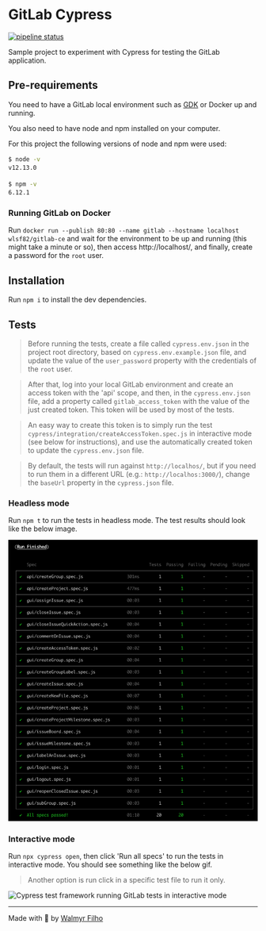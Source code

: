 # GitLab Cypress

[![pipeline status](https://gitlab.com/wlsf82/gitlab-cypress/badges/master/pipeline.svg)](https://gitlab.com/wlsf82/gitlab-cypress/commits/master)

Sample project to experiment with Cypress for testing the GitLab application.

## Pre-requirements

You need to have a GitLab local environment such as [GDK](https://gitlab.com/gitlab-org/gitlab-development-kit) or Docker up and running.

You also need to have node and npm installed on your computer.

For this project the following versions of node and npm were used:

```sh
$ node -v
v12.13.0

$ npm -v
6.12.1
```

### Running GitLab on Docker

Run `docker run --publish 80:80 --name gitlab --hostname localhost wlsf82/gitlab-ce` and wait for the environment to be up and running (this might take a minute or so), then access http://localhost/, and finally, create a password for the `root` user.

## Installation

Run `npm i` to install the dev dependencies.

## Tests

> Before running the tests, create a file called `cypress.env.json` in the project root directory, based on `cypress.env.example.json` file, and update the value of the `user_password` property with the credentials of the `root` user.

> After that, log into your local GitLab environment and create an access token with the 'api' scope, and then, in the `cypress.env.json` file, add a property called `gitlab_access_token` with the value of the just created token. This token will be used by most of the tests.

> An easy way to create this token is to simply run the test `cypress/integration/createAccessToken.spec.js` in interactive mode (see below for instructions), and use the automatically created token to update the `cypress.env.json` file.

> By default, the tests will run against `http://localhos/`, but if you need to run them in a different URL (e.g.: `http://localhos:3000/`), change the `baseUrl` property in the `cypress.json` file.

### Headless mode

Run `npm t` to run the tests in headless mode. The test results should look like the below image.

![Cypress test framework running GitLab tests in headless mode](assets/test-results-headless.png)

### Interactive mode

Run `npx cypress open`, then click 'Run all specs' to run the tests in interactive mode. You should see something like the below gif.

> Another option is run click in a specific test file to run it only.

![Cypress test framework running GitLab tests in interactive mode](assets/GitLab-Cypress.gif)

___

Made with 💚 by [Walmyr Filho](https://walmyr-filho.com)
